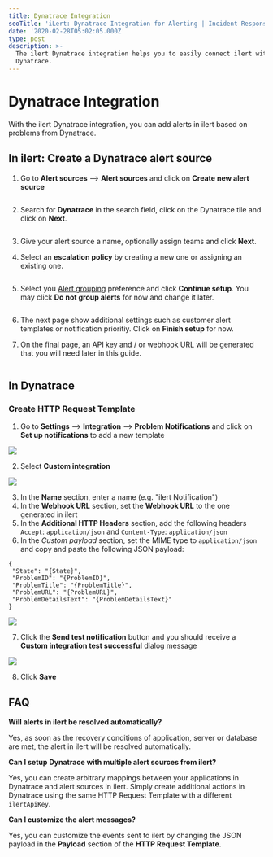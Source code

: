 ```yaml
---
title: Dynatrace Integration
seoTitle: 'iLert: Dynatrace Integration for Alerting | Incident Response | Uptime'
date: '2020-02-28T05:02:05.000Z'
type: post
description: >-
  The ilert Dynatrace integration helps you to easily connect ilert with
  Dynatrace.
---
```


# Dynatrace Integration

With the ilert Dynatrace integration, you can add alerts in ilert based on problems from Dynatrace.

## In ilert: Create a Dynatrace alert source <a href="#create-alert-source" id="create-alert-source"></a>

1.  Go to **Alert sources** --> **Alert sources** and click on **Create new alert source**

    <figure><img src="../.gitbook/assets/Screenshot 2023-08-28 at 10.21.10.png" alt=""><figcaption></figcaption></figure>
2.  Search for **Dynatrace** in the search field, click on the Dynatrace tile and click on **Next**.&#x20;

    <figure><img src="../.gitbook/assets/Screenshot 2023-08-28 at 10.24.23.png" alt=""><figcaption></figcaption></figure>
3. Give your alert source a name, optionally assign teams and click **Next**.
4.  Select an **escalation policy** by creating a new one or assigning an existing one.

    <figure><img src="../.gitbook/assets/Screenshot 2023-08-28 at 11.37.47.png" alt=""><figcaption></figcaption></figure>
5.  Select you [Alert grouping](../alerting/alert-sources.md#alert-grouping) preference and click **Continue setup**. You may click **Do not group alerts** for now and change it later.&#x20;

    <figure><img src="../.gitbook/assets/Screenshot 2023-08-28 at 11.38.24.png" alt=""><figcaption></figcaption></figure>
6. The next page show additional settings such as customer alert templates or notification prioritiy. Click on **Finish setup** for now.
7.  On the final page, an API key and / or webhook URL will be generated that you will need later in this guide.

    <figure><img src="../.gitbook/assets/Screenshot 2023-08-28 at 11.47.34 (1).png" alt=""><figcaption></figcaption></figure>

## In Dynatrace <a href="#in-dynatrace" id="in-dynatrace"></a>

### Create HTTP Request Template

1. Go to **Settings** --> **Integration** --> **Problem Notifications** and click on **Set up notifications** to add a new template

![](../.gitbook/assets/dyn1.png)

2. Select **Custom integration**

![](../.gitbook/assets/dyn2.png)

3. In the **Name** section, enter a name (e.g. "ilert Notification")
4. In the **Webhook URL** section, set the **Webhook URL** to the one generated in ilert
5. In the **Additional HTTP Headers** section, add the following headers `Accept`: `application/json` and `Content-Type`: `application/json`
6. In the _Custom payload_ section, set the MIME type to `application/json` and copy and paste the following JSON payload:

```
{
 "State": "{State}",
 "ProblemID": "{ProblemID}",
 "ProblemTitle": "{ProblemTitle}",
 "ProblemURL": "{ProblemURL}",
 "ProblemDetailsText": "{ProblemDetailsText}"
}
```

![](../.gitbook/assets/dyn3.png)

7. Click the **Send test notification** button and you should receive a **Custom integration test successful** dialog message

![](../.gitbook/assets/dyn4.png)

8. Click **Save**

## FAQ <a href="#faq" id="faq"></a>

**Will alerts in ilert be resolved automatically?**

Yes, as soon as the recovery conditions of application, server or database are met, the alert in ilert will be resolved automatically.

**Can I setup Dynatrace with multiple alert sources from ilert?**

Yes, you can create arbitrary mappings between your applications in Dynatrace and alert sources in ilert. Simply create additional actions in Dynatrace using the same HTTP Request Template with a different `ilertApiKey`.

**Can I customize the alert messages?**

Yes, you can customize the events sent to ilert by changing the JSON payload in the **Payload** section of the **HTTP Request Template**.
